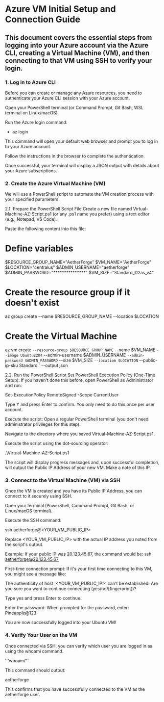 # Azure VM Initial Setup and Connection Guide

## This document covers the essential steps from logging into your Azure account via the Azure CLI, creating a Virtual Machine (VM), and then connecting to that VM using SSH to verify your login.


### 1. Log in to Azure CLI
Before you can create or manage any Azure resources, you need to authenticate your Azure CLI session with your Azure account.

Open your PowerShell terminal (or Command Prompt, Git Bash, WSL terminal on Linux/macOS).

Run the Azure login command:

- az login

This command will open your default web browser and prompt you to log in to your Azure account.

Follow the instructions in the browser to complete the authentication.

Once successful, your terminal will display a JSON output with details about your Azure subscriptions.

### 2. Create the Azure Virtual Machine (VM)
We will use a PowerShell script to automate the VM creation process with your specified parameters.

2.1. Prepare the PowerShell Script File
Create a new file named Virtual-Machine-AZ-Script.ps1 (or any .ps1 name you prefer) using a text editor (e.g., Notepad, VS Code).

Paste the following content into this file:


# Define variables
$RESOURCE_GROUP_NAME="AetherForge"
$VM_NAME="AetherForge"
$LOCATION="centralus"
$ADMIN_USERNAME="aetherforge"
$ADMIN_PASSWORD="***************"
$VM_SIZE="Standard_D2as_v4"

# Create the resource group if it doesn't exist
az group create --name $RESOURCE_GROUP_NAME --location $LOCATION

# Create the Virtual Machine
az vm create `
  --resource-group $RESOURCE_GROUP_NAME `
  --name $VM_NAME `
  --image Ubuntu2204 `
  --admin-username $ADMIN_USERNAME `
  --admin-password $ADMIN_PASSWORD `
  --size $VM_SIZE `
  --location $LOCATION `
  --public-ip-sku Standard `
  --output json

  2.2. Run the PowerShell Script
Set PowerShell Execution Policy (One-Time Setup): If you haven't done this before, open PowerShell as Administrator and run:

Set-ExecutionPolicy RemoteSigned -Scope CurrentUser

Type Y and press Enter to confirm. You only need to do this once per user account.

Execute the script: Open a regular PowerShell terminal (you don't need administrator privileges for this step).

Navigate to the directory where you saved Virtual-Machine-AZ-Script.ps1.

Execute the script using the dot-sourcing operator:

.\Virtual-Machine-AZ-Script.ps1

The script will display progress messages and, upon successful completion, will output the Public IP Address of your new VM. Make a note of this IP.

### 3. Connect to the Virtual Machine (VM) via SSH
Once the VM is created and you have its Public IP Address, you can connect to it securely using SSH.

Open your terminal (PowerShell, Command Prompt, Git Bash, or Linux/macOS terminal).

Execute the SSH command:

ssh aetherforge@<YOUR_VM_PUBLIC_IP>

Replace <YOUR_VM_PUBLIC_IP> with the actual IP address you noted from the script's output.

Example: If your public IP was 20.123.45.67, the command would be: ssh aetherforge@20.123.45.67

First-time connection prompt: If it's your first time connecting to this VM, you might see a message like:

The authenticity of host '<YOUR_VM_PUBLIC_IP>' can't be established.
Are you sure you want to continue connecting (yes/no/[fingerprint])?

Type yes and press Enter to continue.

Enter the password: When prompted for the password, enter: Pineapple@123

You are now successfully logged into your Ubuntu VM!

### 4. Verify Your User on the VM
Once connected via SSH, you can verify which user you are logged in as using the whoami command.

'''whoami'''

This command should output:

aetherforge

This confirms that you have successfully connected to the VM as the aetherforge user.